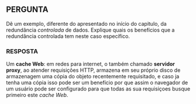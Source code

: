 ## PERGUNTA

Dê um exemplo, diferente do apresentado no início do capitulo, da redundância *controlada* de dados. Explique quais os benefícios que a redundância controlada tem neste caso específico.

### RESPOSTA

Um **cache Web**: em redes para internet, o também chamado **servidor proxy**, ao atender requisições HTTP, armazena em seu próprio disco de armazenagem uma cópia do objeto recentemente requisitado, e caso ja tenha uma cópia isso pode ser um benefício por que assim o navegador de um usuário pode ser configurado para que todas as sua requisiçoes busque primeiro este *cache Web*. 
